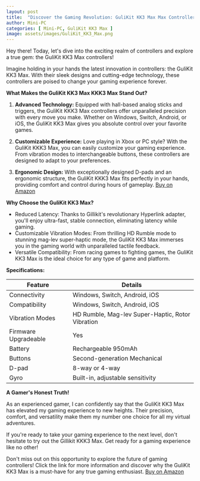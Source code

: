 ```yaml
---
layout: post
title:  "Discover the Gaming Revolution: GuliKit KK3 Max Max Controllers 🎮"
author: Mini-PC
categories: [ Mini-PC, GuliKit KK3 Max ]
image: assets/images/GuliKit_KK3_Max.png
---
```


Hey there! Today, let's dive into the exciting realm of controllers and explore a true gem: the GuliKit KK3 Max controllers!

Imagine holding in your hands the latest innovation in controllers: the GuliKit KK3 Max. With their sleek designs and cutting-edge technology, these controllers are poised to change your gaming experience forever.

**What Makes the GuliKit KK3 Max KKK3 Max Stand Out?**

1. **Advanced Technology:** Equipped with hall-based analog sticks and triggers, the GuliKit KKK3 Max controllers offer unparalleled precision with every move you make. Whether on Windows, Switch, Android, or iOS, the GuliKit KK3 Max gives you absolute control over your favorite games.

2. **Customizable Experience:** Love playing in Xbox or PC style? With the GuliKit KKK3 Max, you can easily customize your gaming experience. From vibration modes to interchangeable buttons, these controllers are designed to adapt to your preferences.

3. **Ergonomic Design:** With exceptionally designed D-pads and an ergonomic structure, the GuliKit KKK3 Max fits perfectly in your hands, providing comfort and control during hours of gameplay. [Buy on Amazon](https://geni.us/IqcmIQ)

**Why Choose the GuliKit KK3 Max?**

- Reduced Latency: Thanks to Gillikit's revolutionary Hyperlink adapter, you'll enjoy ultra-fast, stable connection, eliminating latency while gaming.
- Customizable Vibration Modes: From thrilling HD Rumble mode to stunning mag-lev super-haptic mode, the GuliKit KK3 Max immerses you in the gaming world with unparalleled tactile feedback.
- Versatile Compatibility: From racing games to fighting games, the GuliKit KK3 Max is the ideal choice for any type of game and platform.

**Specifications:**

| Feature               | Details                                          |
|-----------------------|--------------------------------------------------|
| Connectivity          | Windows, Switch, Android, iOS                   |
| Compatibility         | Windows, Switch, Android, iOS                   |
| Vibration Modes       | HD Rumble, Mag-lev Super-Haptic, Rotor Vibration|
| Firmware Upgradeable  | Yes                                              |
| Battery               | Rechargeable 950mAh                              |
| Buttons               | Second-generation Mechanical                      |
| D-pad                 | 8-way or 4-way                                   |
| Gyro                  | Built-in, adjustable sensitivity                 |

**A Gamer's Honest Truth!**

As an experienced gamer, I can confidently say that the GuliKit KK3 Max has elevated my gaming experience to new heights. Their precision, comfort, and versatility make them my number one choice for all my virtual adventures.

If you're ready to take your gaming experience to the next level, don't hesitate to try out the Gillikit KKK3 Max. Get ready for a gaming experience like no other!

Don't miss out on this opportunity to explore the future of gaming controllers! Click the link for more information and discover why the GuliKit KK3 Max is a must-have for any true gaming enthusiast. [Buy on Amazon](https://geni.us/IqcmIQ)


